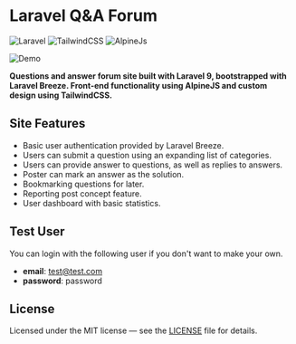 # Laravel Q&A Forum

![Laravel](https://img.shields.io/badge/laravel-%23FF2D20.svg?style=for-the-badge&logo=laravel&logoColor=white)
![TailwindCSS](https://img.shields.io/badge/tailwindcss-%2338B2AC.svg?style=for-the-badge&logo=tailwind-css&logoColor=white)
![AlpineJs](https://img.shields.io/badge/AlpineJS-8BC0D0?style=for-the-badge&logo=alpine.js&logoColor=black)

![Demo](https://i.imgur.com/Bvr4tNg.png)

**Questions and answer forum site built with Laravel 9, bootstrapped with Laravel Breeze. Front-end functionality using AlpineJS and custom design using TailwindCSS.**

## Site Features
- Basic user authentication provided by Laravel Breeze.
- Users can submit a question using an expanding list of categories.
- Users can provide answer to questions, as well as replies to answers.
- Poster can mark an answer as the solution.
- Bookmarking questions for later.
- Reporting post concept feature.
- User dashboard with basic statistics.

## Test User
You can login with the following user if you don't want to make your own.

- **email**: test@test.com
- **password**: password

## License

Licensed under the MIT license — see the [LICENSE](LICENSE) file for details.
